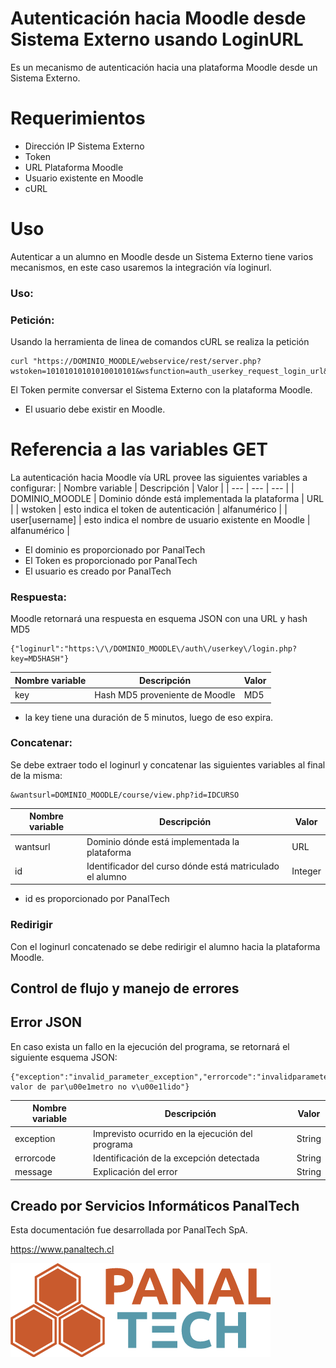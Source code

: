 # Autenticación hacia Moodle desde Sistema Externo usando LoginURL
Es un mecanismo de autenticación hacia una plataforma Moodle desde un Sistema Externo.
# Requerimientos
- Dirección IP Sistema Externo
- Token
- URL Plataforma Moodle
- Usuario existente en Moodle
- cURL
# Uso
Autenticar a un alumno en Moodle desde un Sistema Externo tiene varios mecanismos, en este caso usaremos la integración vía loginurl.
### Uso:
### Petición:
Usando la herramienta de linea de comandos cURL se realiza la petición
```
curl "https://DOMINIO_MOODLE/webservice/rest/server.php?wstoken=10101010101010010101&wsfunction=auth_userkey_request_login_url&moodlewsrestformat=json&user[username]=nombre_usuario"
```
El Token permite conversar el Sistema Externo con la plataforma Moodle.
- El usuario debe existir en Moodle.
# Referencia a las variables GET
La autenticación hacia Moodle vía URL provee las siguientes variables a configurar:
| Nombre variable | Descripción                                          | Valor        |
| ---             | ---                                                  | ---          |
| DOMINIO_MOODLE  | Dominio dónde está implementada la plataforma        | URL          |
| wstoken         | esto indica el token de autenticación                | alfanumérico |
| user[username]  | esto indica el nombre de usuario existente en Moodle | alfanumérico |
- El dominio es proporcionado por PanalTech
- El Token es proporcionado por PanalTech
- El usuario es creado por PanalTech

### Respuesta:
Moodle retornará una respuesta en esquema JSON con una URL y hash MD5
```
{"loginurl":"https:\/\/DOMINIO_MOODLE\/auth\/userkey\/login.php?key=MD5HASH"}
```
| Nombre variable | Descripción                    | Valor |
| ---             | ---                            | ---   |
| key             | Hash MD5 proveniente de Moodle | MD5   |
- la key tiene una duración de 5 minutos, luego de eso expira.
### Concatenar:
Se debe extraer todo el loginurl y concatenar las siguientes variables al final de la misma:
```
&wantsurl=DOMINIO_MOODLE/course/view.php?id=IDCURSO
```
| Nombre variable | Descripción                                              | Valor   |
| ---             | ---                                                      | ---     |
| wantsurl        | Dominio dónde está implementada la plataforma            | URL     |
| id              | Identificador del curso dónde está matriculado el alumno | Integer |
- id es proporcionado por PanalTech
### Redirigir
Con el loginurl concatenado se debe redirigir el alumno hacia la plataforma Moodle.
## Control de flujo y manejo de errores
## Error JSON
En caso exista un fallo en la ejecución del programa, se retornará el siguiente esquema JSON:
```
{"exception":"invalid_parameter_exception","errorcode":"invalidparameter","message":"Detectado valor de par\u00e1metro no v\u00e1lido"}
```
| Nombre variable | Descripción                                      | Valor  |
| ---             | ---                                              | ---    |
| exception       | Imprevisto ocurrido en la ejecución del programa | String |
| errorcode       | Identificación de la excepción detectada         | String |
| message         | Explicación del error                            | String |
## Creado por Servicios Informáticos PanalTech
Esta documentación fue desarrollada por PanalTech SpA.

https://www.panaltech.cl

![Screenshot](panaltech.png)
